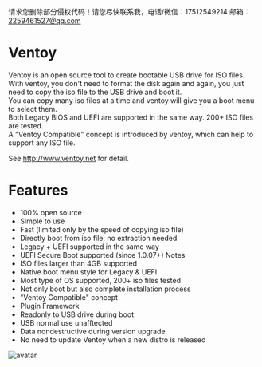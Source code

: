 请求您删除部分侵权代码！请您尽快联系我，电话/微信：17512549214 邮箱：2259461527@qq.com
# Ventoy
Ventoy is an open source tool to create bootable USB drive for ISO files.   
With ventoy, you don't need to format the disk again and again, you just need to copy the iso file to the USB drive and boot it.   
You can copy many iso files at a time and ventoy will give you a boot menu to select them.  
Both Legacy BIOS and UEFI are supported in the same way. 200+ ISO files are tested.  
A "Ventoy Compatible" concept is introduced by ventoy, which can help to support any ISO file.  

See http://www.ventoy.net for detail.

# Features
* 100% open source
* Simple to use
* Fast (limited only by the speed of copying iso file)
* Directly boot from iso file, no extraction needed
* Legacy + UEFI supported in the same way
* UEFI Secure Boot supported (since 1.0.07+) Notes
* ISO files larger than 4GB supported
* Native boot menu style for Legacy & UEFI
* Most type of OS supported, 200+ iso files tested
* Not only boot but also complete installation process
* "Ventoy Compatible" concept
* Plugin Framework
* Readonly to USB drive during boot
* USB normal use unafftected
* Data nondestructive during version upgrade
* No need to update Ventoy when a new distro is released

![avatar](http://www.ventoy.net/static/img/screen/screen_uefi.png)
